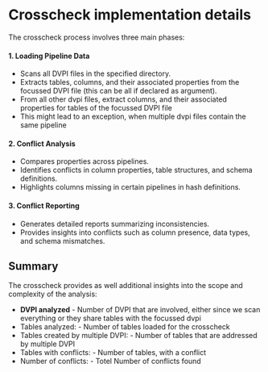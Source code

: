 # Crosscheck implementation details

The crosscheck process involves three main phases:

#### 1. Loading Pipeline Data
- Scans all DVPI files in the specified directory.
- Extracts tables, columns, and their associated properties from the focussed DVPI file (this can be all if declared as argument).
- From all other dvpi files, extract columns, and their associated properties for tables of the focussed DVPI file
- This might lead to an exception, when multiple dvpi files contain the same pipeline

#### 2. Conflict Analysis
- Compares properties across pipelines.
- Identifies conflicts in column properties, table structures, and schema definitions.
- Highlights columns missing in certain pipelines in hash definitions.

#### 3. Conflict Reporting
- Generates detailed reports summarizing inconsistencies.
- Provides insights into conflicts such as column presence, data types, and schema mismatches.

## Summary
The crosscheck  provides as well additional insights into the scope and complexity of the analysis:
- **DVPI analyzed** - Number of DVPI that are involved, either since we scan everything or they share tables with the focussed dvpi
- Tables analyzed: - Number of tables loaded for the crosscheck
- Tables created by multiple DVPI: - Number of tables that are addressed by multiple DVPI
- Tables with conflicts: - Number of tables, with a conflict
- Number of conflicts: - Totel Number of conflicts found 

